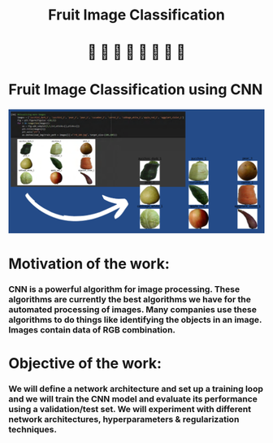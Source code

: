 # <h1 align="center">Fruit Image Classification

# <h1 align="center">:apple: :lemon: :cherries: :pear: :pineapple: :watermelon: :strawberry: :banana:
  
# Fruit Image Classification using CNN

### ![Screenshot](fruits.png)

# Motivation of the work:
### CNN is a powerful algorithm for image processing. These algorithms are currently the best algorithms we have for the automated processing of images. Many companies use these algorithms to do things like identifying the objects in an image. Images contain data of RGB combination.

# Objective of the work:
### We will define a network architecture and set up a training loop and we will train the CNN model and evaluate its performance using a validation/test set. We will experiment with different network architectures, hyperparameters & regularization techniques.
